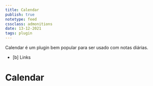 ```yaml
---
title: Calendar
publish: true
notetype: feed
cssclass: admonitions
date: 13-12-2021
tags: plugin
---
```


Calendar é um plugin bem popular para ser usado com notas diárias. 

- [b] Links

# Calendar